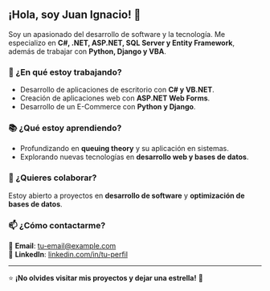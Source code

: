## ¡Hola, soy Juan Ignacio! 👋  

Soy un apasionado del desarrollo de software y la tecnología. Me especializo en **C#, .NET, ASP.NET, SQL Server y Entity Framework**, además de trabajar con **Python, Django y VBA**.  

### 🚀 ¿En qué estoy trabajando?  
- Desarrollo de aplicaciones de escritorio con **C# y VB.NET**.  
- Creación de aplicaciones web con **ASP.NET Web Forms**.  
- Desarrollo de un E-Commerce con **Python y Django**.  

### 📚 ¿Qué estoy aprendiendo?  
- Profundizando en **queuing theory** y su aplicación en sistemas.  
- Explorando nuevas tecnologías en **desarrollo web y bases de datos**.  

### 🤝 ¿Quieres colaborar?  
Estoy abierto a proyectos en **desarrollo de software** y **optimización de bases de datos**.  

### 📫 ¿Cómo contactarme?  
📩 **Email**: [tu-email@example.com](juanignacioruiz540@gmail.com)  
💼 **LinkedIn**: [linkedin.com/in/tu-perfil](https://linkedin.com/in/juan-ignacio-ruiz)  

---

⭐ **¡No olvides visitar mis proyectos y dejar una estrella!** 🚀
